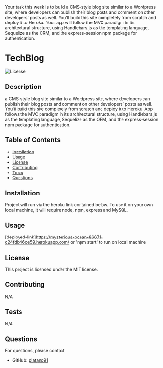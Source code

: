 

Your task this week is to build a CMS-style blog site similar to a Wordpress site, where developers can publish their blog posts and comment on other developers’ posts as well. You’ll build this site completely from scratch and deploy it to Heroku. Your app will follow the MVC paradigm in its architectural structure, using Handlebars.js as the templating language, Sequelize as the ORM, and the express-session npm package for authentication.

# TechBlog
  ![License](https://img.shields.io/badge/license-MIT-blue.svg)

## Description 
a CMS-style blog site similar to a Wordpress site, where developers can publish their blog posts and comment on other developers’ posts as well. You’ll build this site completely from scratch and deploy it to Heroku. App follows the MVC paradigm in its architectural structure, using Handlebars.js as the templating language, Sequelize as the ORM, and the express-session npm package for authentication.

## Table of Contents
- [Installation](#installation)
- [Usage](#usage)
- [License](#license)
- [Contributing](#contributing)
- [Tests](#tests)
- [Questions](#questions)

## Installation
Project will run via the heroku link contained below. To use it on your own local machine, it will require node, npm, express and MySQL.

## Usage 
[deployed-link]https://mysterious-ocean-86671-c24fdb46ce59.herokuapp.com/
or
'npm start' to run on local machine

## License
This project is licensed under the MIT license.

## Contributing
N/A

## Tests
N/A

## Questions
For questions, please contact 
- GitHub: [platano91](https://github.com/platano91)

